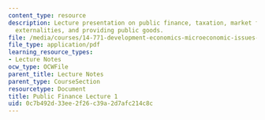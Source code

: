 ```yaml
---
content_type: resource
description: Lecture presentation on public finance, taxation, market failures, correcting
  externalities, and providing public goods.
file: /media/courses/14-771-development-economics-microeconomic-issues-and-policy-models-fall-2008/0c7b492d33ee2f26c39a2d7afc214c8c_lec9.pdf
file_type: application/pdf
learning_resource_types:
- Lecture Notes
ocw_type: OCWFile
parent_title: Lecture Notes
parent_type: CourseSection
resourcetype: Document
title: Public Finance Lecture 1
uid: 0c7b492d-33ee-2f26-c39a-2d7afc214c8c
---
```

